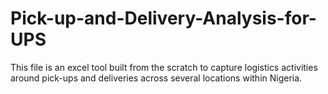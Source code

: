 # Pick-up-and-Delivery-Analysis-for-UPS
This file is an excel tool built from the scratch to capture logistics activities around pick-ups and deliveries across several locations within Nigeria. 

